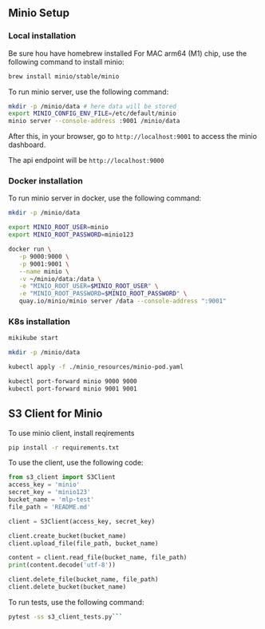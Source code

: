 ## Minio Setup

### Local installation
Be sure hou have homebrew installed 
For MAC arm64 (M1) chip, use the following command to install minio:

```bash
brew install minio/stable/minio
```

To run minio server, use the following command:

```bash
mkdir -p /minio/data # here data will be stored
export MINIO_CONFIG_ENV_FILE=/etc/default/minio
minio server --console-address :9001 /minio/data
```

After this, in your browser, go to `http://localhost:9001` to access the minio dashboard.

The api endpoint will be `http://localhost:9000`

### Docker installation
To run minio server in docker, use the following command:

```bash
mkdir -p /minio/data

export MINIO_ROOT_USER=minio
export MINIO_ROOT_PASSWORD=minio123

docker run \
   -p 9000:9000 \
   -p 9001:9001 \
   --name minio \
   -v ~/minio/data:/data \
   -e "MINIO_ROOT_USER=$MINIO_ROOT_USER" \
   -e "MINIO_ROOT_PASSWORD=$MINIO_ROOT_PASSWORD" \
   quay.io/minio/minio server /data --console-address ":9001"
```


### K8s installation
```bash
mikikube start

mkdir -p /minio/data

kubectl apply -f ./minio_resources/minio-pod.yaml

kubectl port-forward minio 9000 9000
kubectl port-forward minio 9001 9001
```

## S3 Client for Minio
To use minio client, install reqirements
   
```bash
pip install -r requirements.txt
```

To use the client, use the following code:

```python
from s3_client import S3Client
access_key = 'minio'
secret_key = 'minio123'
bucket_name = 'mlp-test'
file_path = 'README.md'

client = S3Client(access_key, secret_key)

client.create_bucket(bucket_name)
client.upload_file(file_path, bucket_name)

content = client.read_file(bucket_name, file_path)
print(content.decode('utf-8'))

client.delete_file(bucket_name, file_path)
client.delete_bucket(bucket_name)
```

To run tests, use the following command:

```bash
pytest -ss s3_client_tests.py```
